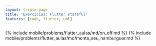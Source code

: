 ```yaml
---
layout: triple-page
title: "Exercícios: Flutter stateful"
features: [code, flutter, uml]
---
```


{% include mobile/problems/flutter_aulas/md/on_off.md %}
{% include mobile/problems/flutter_aulas/md/monte_seu_hamburguer.md %}

